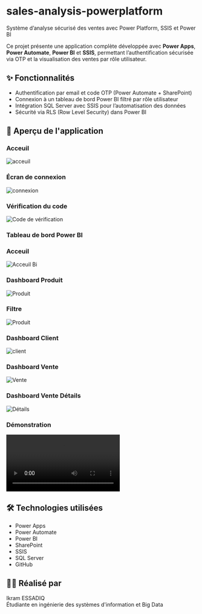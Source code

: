 # sales-analysis-powerplatform
Système d’analyse sécurisé des ventes avec Power Platform, SSIS et Power BI


Ce projet présente une application complète développée avec **Power Apps**, **Power Automate**, **Power BI** et **SSIS**, permettant l’authentification sécurisée via OTP et la visualisation des ventes par rôle utilisateur.



## ✨ Fonctionnalités

- Authentification par email et code OTP (Power Automate + SharePoint)
- Connexion à un tableau de bord Power BI filtré par rôle utilisateur
- Intégration SQL Server avec SSIS pour l’automatisation des données
- Sécurité via RLS (Row Level Security) dans Power BI

## 📸 Aperçu de l'application

### Acceuil
![acceuil](login.PNG)

### Écran de connexion
![connexion](connexion.PNG)

### Vérification du code
![Code de vérification](OTP.PNG)



### Tableau de bord Power BI
### Acceuil
![Acceuil Bi](Acceuil.PNG)

### Dashboard Produit
![Produit](ProduitDash.PNG)

### Filtre
![Produit](Produitfiltre.PNG)

### Dashboard Client
![client](ClientDash.PNG)

### Dashboard Vente
![Vente](VenteDash.PNG)

### Dashboard Vente Détails
![Détails](VenteDet.PNG)

### Démonstration
![BI](BI.MP4)

## 🛠️ Technologies utilisées

- Power Apps
- Power Automate
- Power BI
- SharePoint
- SSIS
- SQL Server
- GitHub

## 👩‍💻 Réalisé par

Ikram ESSADIQ  
Étudiante en ingénierie des systèmes d'information et Big Data

